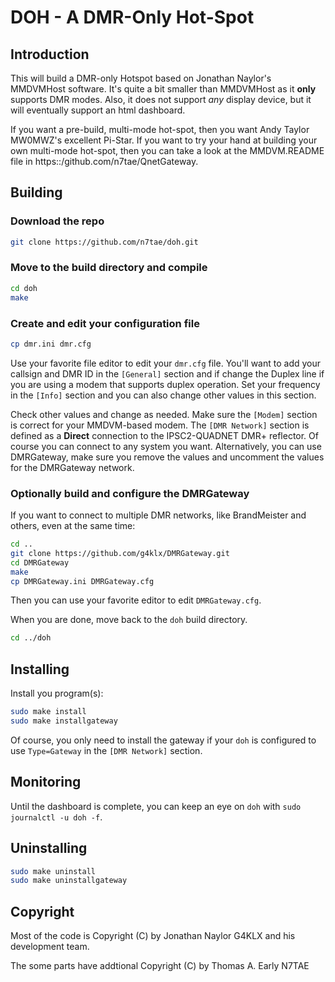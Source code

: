 # DOH - A DMR-Only Hot-Spot

## Introduction

This will build a DMR-only Hotspot based on Jonathan Naylor's MMDVMHost software. It's quite a bit smaller than MMDVMHost as it **only** supports DMR modes. Also, it does not support *any* display device, but it will eventually support an html dashboard.

If you want a pre-build, multi-mode hot-spot, then you want Andy Taylor MW0MWZ's excellent Pi-Star. If you want to try your hand at building your own multi-mode hot-spot, then you can take a look at the MMDVM.README file in https::/github.com/n7tae/QnetGateway.

## Building

### Download the repo

```bash
git clone https://github.com/n7tae/doh.git
```

### Move to the build directory and compile

```bash
cd doh
make
```

### Create and edit your configuration file

```bash
cp dmr.ini dmr.cfg
```

Use your favorite file editor to edit your `dmr.cfg` file. You'll want to add your callsign and DMR ID in the `[General]` section and if change the Duplex line if you are using a modem that supports duplex operation. Set your frequency in the `[Info]` section and you can also change other values in this section.

Check other values and change as needed. Make sure the `[Modem]` section is correct for your MMDVM-based modem. The `[DMR Network]` section is defined as a **Direct** connection to the IPSC2-QUADNET DMR+ reflector. Of course you can connect to any system you want. Alternatively, you can use DMRGateway, make sure you remove the values and uncomment the values for the DMRGateway network.

### Optionally build and configure the DMRGateway

If you want to connect to multiple DMR networks, like BrandMeister and others, even at the same time:

```bash
cd ..
git clone https://github.com/g4klx/DMRGateway.git
cd DMRGateway
make
cp DMRGateway.ini DMRGateway.cfg
```

Then you can use your favorite editor to edit `DMRGateway.cfg`.

When you are done, move back to the `doh` build directory.

```bash
cd ../doh
```

## Installing

Install you program(s):

```bash
sudo make install
sudo make installgateway
```

Of course, you only need to install the gateway if your `doh` is configured to use `Type=Gateway` in the `[DMR Network]` section.

## Monitoring

Until the dashboard is complete, you can keep an eye on `doh` with `sudo journalctl -u doh -f`.

## Uninstalling

```bash
sudo make uninstall
sudo make uninstallgateway
```

## Copyright

Most of the code is Copyright (C) by Jonathan Naylor G4KLX and his development team.

The some parts have addtional Copyright (C) by Thomas A. Early N7TAE
